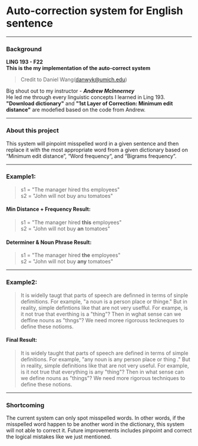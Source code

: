 # Auto-correction system for English sentence

---

### Background
**LING 193 - F22**   
**This is the my implementation of the auto-correct system**   
> Credit to Daniel Wang(danwyk@umich.edu)

Big shout out to my instructor - ***Andrew McInnerney***   
He led me through every linguistic concepts I learned in Ling 193.   
**"Download dictionary"** and **"1st Layer of Correction: Minimum edit distance"** are modefied based on the code from Andrew.   

---

### About this project
This system will pinpoint misspelled word in a given sentence and then replace it with the most appropriate word from a given dictionary based on “Minimum edit distance”, “Word frequency“, and “Bigrams frequency”.   

---

### Example1:
> s1 = "The manager hired ths employees"\
> s2 = "John will not buy anu tomatoes"


#### Min Distance + Frequency Result:
> s1 = "The manager hired **this** employees"\
> s2 = "John will not buy **an** tomatoes"

#### Determiner & Noun Phrase Result:
> s1 = "The manager hired **the** employees"\
> s2 = "John will not buy **any** tomatoes"

---

### Example2:
> It is widelly taugt that parts of speech are definned in terms of sinple defimitions. For example, "a noun is a person place or thinge." But in reality, simple defintions like that are not very usefful. For exampe, is it not true that everthing is a "thing"? Then in wghat sense can we deffine nouns as "thngs"? We need moree rigorouss teckneques to define these notioms.

#### Final Result:
> It is widely taught that parts of speech are defined in terms of simple definitions. For example, "any noun is any person place or thing ." But in reality, simple definitions like that are not very useful. For example, is it not true that everything is any "thing"? Then in what sense can we define nouns as "things"? We need more rigorous techniques to define these notions.

---

### Shortcoming
The current system can only spot misspelled words. In other words, if the misspelled word happen to be another word in the dictionary, this system will not able to correct it. Future improvements includes pinpoint and correct the logical mistakes like we just mentioned.
